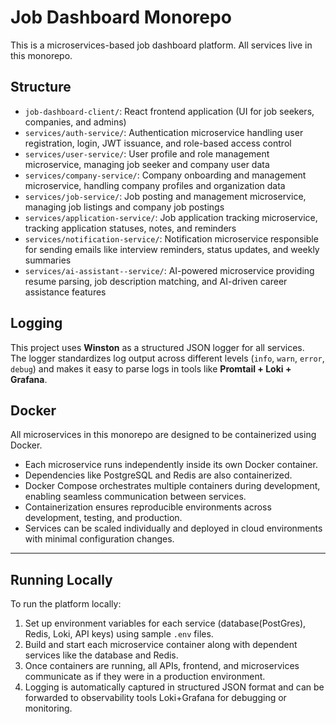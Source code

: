 # Job Dashboard Monorepo

This is a microservices-based job dashboard platform. All services live in this monorepo.

## Structure

- `job-dashboard-client/`: React frontend application (UI for job seekers, companies, and admins)
- `services/auth-service/`: Authentication microservice handling user registration, login, JWT issuance, and role-based access control
- `services/user-service/`: User profile and role management microservice, managing job seeker and company user data
- `services/company-service/`: Company onboarding and management microservice, handling company profiles and organization data
- `services/job-service/`: Job posting and management microservice, managing job listings and company job postings
- `services/application-service/`: Job application tracking microservice, tracking application statuses, notes, and reminders
- `services/notification-service/`: Notification microservice responsible for sending emails like interview reminders, status updates, and weekly summaries
- `services/ai-assistant--service/`: AI-powered microservice providing resume parsing, job description matching, and AI-driven career assistance features

## Logging

This project uses **Winston** as a structured JSON logger for all services.  
The logger standardizes log output across different levels (`info`, `warn`, `error`, `debug`) and makes it easy to parse logs in tools like **Promtail + Loki + Grafana**.  

## Docker

All microservices in this monorepo are designed to be containerized using Docker.

- Each microservice runs independently inside its own Docker container.
- Dependencies like PostgreSQL and Redis are also containerized.
- Docker Compose orchestrates multiple containers during development, enabling seamless communication between services.
- Containerization ensures reproducible environments across development, testing, and production.
- Services can be scaled individually and deployed in cloud environments with minimal configuration changes.

---

## Running Locally

To run the platform locally:

1. Set up environment variables for each service (database(PostGres), Redis, Loki, API keys) using sample `.env` files.
2. Build and start each microservice container along with dependent services like the database and Redis.
3. Once containers are running, all APIs, frontend, and microservices communicate as if they were in a production environment.
4. Logging is automatically captured in structured JSON format and can be forwarded to observability tools Loki+Grafana for debugging or monitoring.
